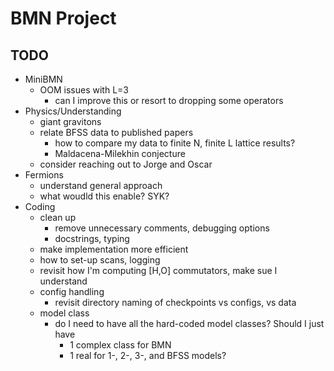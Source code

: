 # BMN Project

## TODO
- MiniBMN
    - OOM issues with L=3
        - can I improve this or resort to dropping some operators
- Physics/Understanding
    - giant gravitons
    - relate BFSS data to published papers
        - how to compare my data to finite N, finite L lattice results?
        - Maldacena-Milekhin conjecture
    - consider reaching out to Jorge and Oscar
- Fermions
    - understand general approach
    - what woudld this enable? SYK?
- Coding
    - clean up
        - remove unnecessary comments, debugging options
        - docstrings, typing
    - make implementation more efficient
    - how to set-up scans, logging
    - revisit how I'm computing [H,O] commutators, make sue I understand
    - config handling
        - revisit directory naming of checkpoints vs configs, vs data
    - model class
        - do I need to have all the hard-coded model classes? Should I just have
            - 1 complex class for BMN
            - 1 real for 1-, 2-, 3-, and BFSS models?
